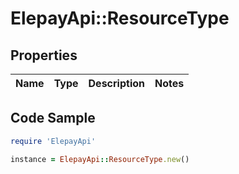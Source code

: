 # ElepayApi::ResourceType

## Properties

Name | Type | Description | Notes
------------ | ------------- | ------------- | -------------

## Code Sample

```ruby
require 'ElepayApi'

instance = ElepayApi::ResourceType.new()
```


